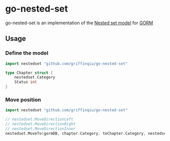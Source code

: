# go-nested-set

go-nested-set is an implementation of the [Nested set model](https://en.wikipedia.org/wiki/Nested_set_model) for [GORM](https://gorm.io/index.html)


## Usage

### Define the model

```go
import nestedset "github.com/griffinqiu/go-nested-set"

type Chapter struct {
	nestedset.Category
	Status int
}
```

### Move position
``` go
import nestedset "github.com/griffinqiu/go-nested-set"

// nestedset.MoveDirectionLeft
// nestedset.MoveDirectionRight
// nestedset.MoveDirectionInner
nestedset.MoveTo(gormDB, chapter.Category, toChapter.Category, nestedset.MoveDirectionLeft)
```
